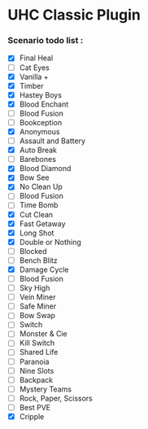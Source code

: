# UHC Classic Plugin

### Scenario todo list :

- [x] Final Heal 
- [ ] Cat Eyes 
- [x] Vanilla + 
- [x] Timber
- [x] Hastey Boys 
- [x] Blood Enchant 
- [ ] Blood Fusion 
- [ ] Bookception 
- [x] Anonymous 
- [ ] Assault and Battery 
- [x] Auto Break 
- [ ] Barebones 
- [x] Blood Diamond 
- [x] Bow See 
- [x] No Clean Up 
- [ ] Blood Fusion
- [ ] Time Bomb
- [x] Cut Clean 
- [x] Fast Getaway 
- [x] Long Shot 
- [x] Double or Nothing 
- [ ] Blocked 
- [ ] Bench Blitz
- [x] Damage Cycle 
- [ ] Blood Fusion
- [ ] Sky High 
- [ ] Vein Miner 
- [ ] Safe Miner 
- [ ] Bow Swap 
- [ ] Switch 
- [ ] Monster & Cie 
- [ ] Kill Switch 
- [ ] Shared Life 
- [ ] Paranoia 
- [ ] Nine Slots 
- [ ] Backpack 
- [ ] Mystery Teams 
- [ ] Rock, Paper, Scissors 
- [ ] Best PVE 
- [x] Cripple 